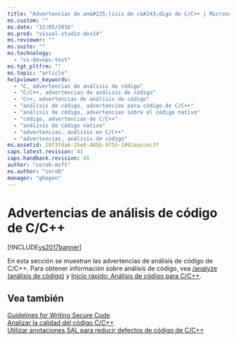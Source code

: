 ```yaml
---
title: "Advertencias de an&#225;lisis de c&#243;digo de C/C++ | Microsoft Docs"
ms.custom: ""
ms.date: "12/05/2016"
ms.prod: "visual-studio-dev14"
ms.reviewer: ""
ms.suite: ""
ms.technology: 
  - "vs-devops-test"
ms.tgt_pltfrm: ""
ms.topic: "article"
helpviewer_keywords: 
  - "C, advertencias de análisis de código"
  - "C/C++, advertencias de análisis de código"
  - "C++, advertencias de análisis de código"
  - "análisis de código, advertencias para código de C/C++"
  - "análisis de código, advertencias sobre el código nativo"
  - "código, advertencias de C/C++"
  - "análisis de código nativo"
  - "advertencias, análisis en C/C++"
  - "advertencias, análisis de código"
ms.assetid: 28f3fda6-35e8-485b-9755-1991aaccec3f
caps.latest.revision: 41
caps.handback.revision: 41
author: "corob-msft"
ms.author: "corob"
manager: "ghogen"
---
```

# Advertencias de an&#225;lisis de c&#243;digo de C/C++
[!INCLUDE[vs2017banner](../code-quality/includes/vs2017banner.md)]

En esta sección se muestran las advertencias de análisis de código de C\/C\+\+.  Para obtener información sobre análisis de código, vea [\/analyze \(análisis de código\)](/visual-cpp/build/reference/analyze-code-analysis) y [Inicio rápido: Análisis de código para C\/C\+\+](../code-quality/quick-start-code-analysis-for-c-cpp.md).  
  
## Vea también  
 [Guidelines for Writing Secure Code](http://msdn.microsoft.com/es-es/9892fd19-45cd-44b6-9fa8-10f1b5cb6ea4)   
 [Analizar la calidad del código C\/C\+\+](../code-quality/analyzing-c-cpp-code-quality-by-using-code-analysis.md)   
 [Utilizar anotaciones SAL para reducir defectos de código de C\/C\+\+](../code-quality/using-sal-annotations-to-reduce-c-cpp-code-defects.md)